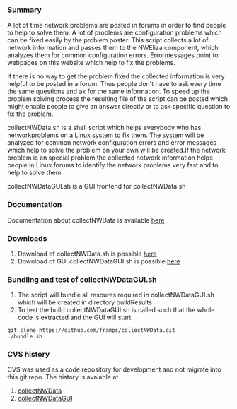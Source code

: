 ### Summary 

A lot of time network problems are posted in forums in order to find people to help to solve them. A lot of problems are configuration problems which can be fixed easily by the problem poster. This script collects a lot of network information and passes them to the NWEliza component, which analyzes them for common configuration errors. Errormessages point to webpages on this website which help to fix the problems.

If there is no way to get the problem fixed the collected information is very helpful to be posted in a forum. Thus people don't have to ask every time the same questions and ak for the same information. To speed up the problem solving process the resulting file of the script can be posted which might enable people to give an answer directly or to ask specific question to fix the problem.

collectNWData.sh is a shell script which helps everybody who has networkproblems on a Linux system to fix them. The system will be analyzed for common network configuration errors and error messages which help to solve the problem on your own will be created.If the network problem is an special problem the collected network information helps people in Linux forums to identify the network problems very fast and to help to solve them. 

collectNWDataGUI.sh is a GUI frontend for collectNWData.sh

### Documentation 
 
Documentation about collectNWData is available [here](http://www.linux-tips-and-tricks.de/en/details/)

### Downloads 

1. Download of collectNWData.sh is possible [here](http://linux-tips-and-tricks.de/downloads/collectnwdata-sh/detail)
2. Download of GUI collectNWDataGUI.sh is possible [here](http://www.linux-tips-and-tricks.de/en/downloads/collectnwdatagui-sh/detail/)

### Bundling and test of collectNWDataGUI.sh 

1. The script will bundle all resoures required in collectNWDataGUI.sh which will be created in directory buildResults
2. To test the build collectNWDataGUI.sh is called such that the whole code is extracted and the GUI will start

```
git clone https://github.com/framps/collectNWData.git
./bundle.sh
```

### CVS history

CVS was used as a code repository for development and not migrate into this git repo. The history is avaiable at

1. [collectNWData](http://www.linux-tips-and-tricks.de/de/weitere-info/155-collectnwdata-sh-version-history/)
2. [collectNWDataGUI](http://www.linux-tips-and-tricks.de/en/details/473-collectnwdatagui-py-version-history/)
